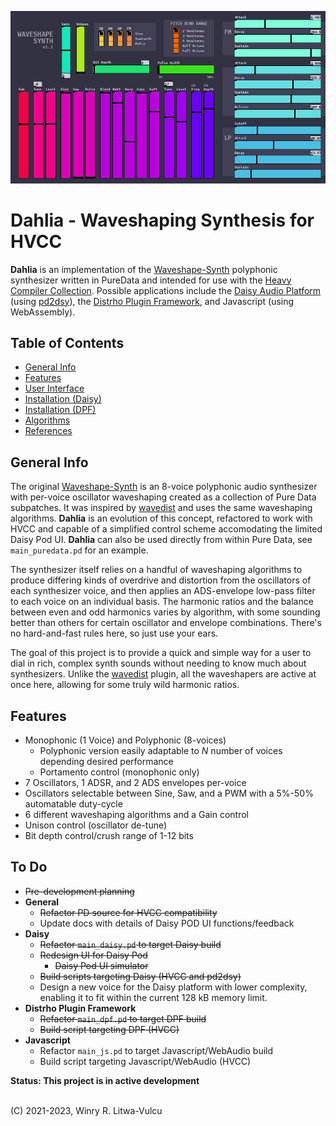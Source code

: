 ![User Interface](docs/img/controls-main.png)

# Dahlia - Waveshaping Synthesis for HVCC

**Dahlia** is an implementation of the [Waveshape-Synth](https://github.com/vulcu/waveshape-synth) polyphonic synthesizer written in PureData and intended for use with the [Heavy Compiler Collection](https://github.com/Wasted-Audio/hvcc). Possible applications include the [Daisy Audio Platform](https://www.electro-smith.com/daisy) (using [pd2dsy](https://github.com/electro-smith/pd2dsy)), the [Distrho Plugin Framework](https://github.com/DISTRHO/DPF), and Javascript (using WebAssembly).

## Table of Contents

* [General Info](#general-info)
* [Features](#features)
* [User Interface](/docs/dahlia.ui.md#dahlia-user-interface-configurations)
* [Installation (Daisy)](/docs/dahlia.setup.daisy.md#installation--setup-daisy)
* [Installation (DPF)](/docs/dahlia.setup.dpf.md#installation--setup-distrho-plugin-framework)
* [Algorithms](/docs/dahlia.algorithms.md#algorithms)
* [References](/docs/dahlia.references.md#references)

## General Info

The original [Waveshape-Synth](https://github.com/vulcu/waveshape-synth) is an 8-voice polyphonic audio synthesizer with per-voice oscillator waveshaping created as a collection of Pure Data subpatches. It was inspired by [wavedist](https://github.com/vulcu/wavedist) and uses the same waveshaping algorithms. **Dahlia** is an evolution of this concept, refactored to work with HVCC and capable of a simplified control scheme accomodating the limited Daisy Pod UI. **Dahlia** can also be used directly from within Pure Data, see `main_puredata.pd` for an example.

The synthesizer itself relies on a handful of waveshaping algorithms to produce differing kinds of overdrive and distortion from the oscillators of each synthesizer voice, and then applies an ADS-envelope low-pass filter to each voice on an individual basis. The harmonic ratios and the balance between even and odd harmonics varies by algorithm, with some sounding better than others for certain oscillator and envelope combinations. There's no hard-and-fast rules here, so just use your ears.

The goal of this project is to provide a quick and simple way for a user to dial in rich, complex synth sounds without needing to know much about synthesizers. Unlike the [wavedist](https://github.com/vulcu/wavedist) plugin, all the waveshapers are active at once here, allowing for some truly wild harmonic ratios.

## Features

* Monophonic (1 Voice) and Polyphonic (8-voices)
  * Polyphonic version easily adaptable to _N_ number of voices depending desired performance
  * Portamento control (monophonic only)
* 7 Oscillators, 1 ADSR, and 2 ADS envelopes per-voice
* Oscillators selectable between Sine, Saw, and a PWM with a 5%-50% automatable duty-cycle
* 6 different waveshaping algorithms and a Gain control
* Unison control (oscillator de-tune)
* Bit depth control/crush range of 1-12 bits

## To Do

* ~~Pre-development planning~~
* **General**
  * ~~Refactor PD source for HVCC compatibility~~
  * Update docs with details of Daisy POD UI functions/feedback
* **Daisy**
  * ~~Refactor `main_daisy.pd` to target Daisy build~~
  * ~~Redesign UI for Daisy Pod~~
    * ~~Daisy Pod UI simulator~~
  * ~~Build scripts targeting Daisy (HVCC and pd2dsy)~~
  * Design a new voice for the Daisy platform with lower complexity, enabling it to fit within the current 128 kB memory limit.
* **Distrho Plugin Framework**
  * ~~Refactor `main_dpf.pd` to target DPF build~~
  * ~~Build script targeting DPF (HVCC)~~
* **Javascript**
  * Refactor `main_js.pd` to target Javascript/WebAudio build
  * Build script targeting Javascript/WebAudio (HVCC)

**Status: This project is in active development**

<br>
(C) 2021-2023, Winry R. Litwa-Vulcu
